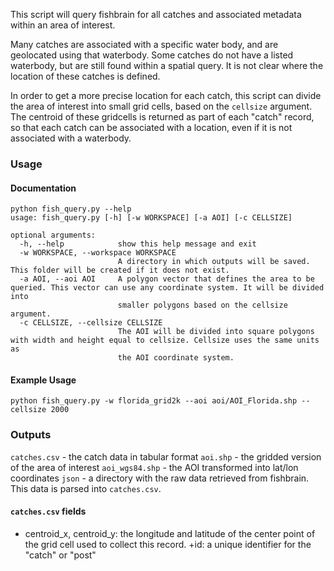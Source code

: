 This script will query fishbrain for all catches and associated metadata within 
an area of interest.

Many catches are associated with a specific water body, and are geolocated 
using that waterbody. Some catches do not have a listed waterbody, but are 
still found within a spatial query. It is not clear where the location of these
catches is defined.

In order to get a more precise location for each catch, this script can divide
the area of interest into small grid cells, based on the `cellsize` argument.
The centroid of these gridcells is returned as part of each "catch" record, so
that each catch can be associated with a location, even if it is not associated
with a waterbody.


### Usage

#### Documentation

```
python fish_query.py --help
usage: fish_query.py [-h] [-w WORKSPACE] [-a AOI] [-c CELLSIZE]

optional arguments:
  -h, --help            show this help message and exit
  -w WORKSPACE, --workspace WORKSPACE
                        A directory in which outputs will be saved. This folder will be created if it does not exist.
  -a AOI, --aoi AOI     A polygon vector that defines the area to be queried. This vector can use any coordinate system. It will be divided into
                        smaller polygons based on the cellsize argument.
  -c CELLSIZE, --cellsize CELLSIZE
                        The AOI will be divided into square polygons with width and height equal to cellsize. Cellsize uses the same units as
                        the AOI coordinate system.
```

#### Example Usage
`python fish_query.py -w florida_grid2k --aoi aoi/AOI_Florida.shp --cellsize 2000`

### Outputs

`catches.csv` - the catch data in tabular format
`aoi.shp` - the gridded version of the area of interest
`aoi_wgs84.shp` - the AOI transformed into lat/lon coordinates
`json` - a directory with the raw data retrieved from fishbrain. This data is parsed into `catches.csv`.

#### `catches.csv` fields
+ centroid_x, centroid_y: the longitude and latitude of the center point of the grid cell
used to collect this record.
+id: a unique identifier for the "catch" or "post"
